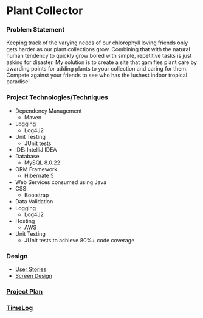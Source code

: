 # Plant Collector



### Problem Statement

Keeping track of the varying needs of our chlorophyll loving friends only gets harder as our plant collections grow. Combining that with the natural human tendency to quickly grow bored with simple, repetitive tasks is just asking for disaster. My solution is to create a site that gamifies plant care by awarding points for adding plants to your collection and caring for them. Compete against your friends to see who has the lushest indoor tropical paradise!

### Project Technologies/Techniques

* Dependency Management
  * Maven
* Logging
  * Log4J2
* Unit Testing
  * JUnit tests
* IDE: IntelliJ IDEA
* Database
  * MySQL 8.0.22
* ORM Framework
  * Hibernate 5
* Web Services consumed using Java
* CSS
  * Bootstrap
* Data Validation
* Logging
  * Log4J2
* Hosting
  * AWS
* Unit Testing
  * JUnit tests to achieve 80%+ code coverage


### Design
* [User Stories](designDocuments/userStories.md)
* [Screen Design](designDocuments/screenDesign.md)

### [Project Plan](designDocuments/projectPlan.md)

### [TimeLog](timeLog.md)

